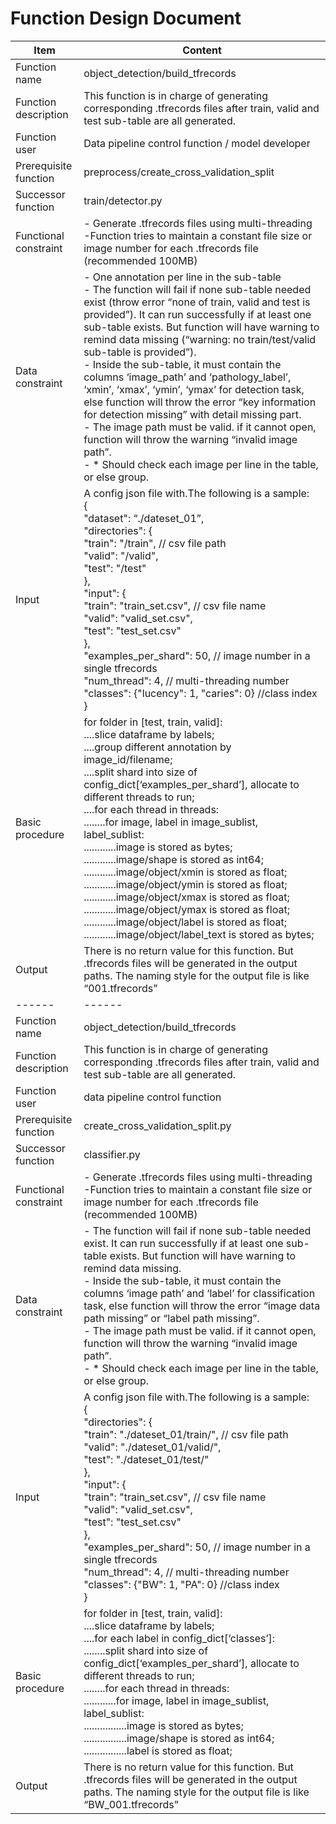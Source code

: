 # Function Design Document

| Item | Content |
| ------ | ------ |
| Function name | object_detection/build_tfrecords |
| Function description | This function is in charge of generating corresponding .tfrecords files after train, valid and test sub-table are all generated. |
| Function user | Data pipeline control function / model developer |
| Prerequisite function | preprocess/create_cross_validation_split |
| Successor function | train/detector.py |
| Functional constraint |- Generate .tfrecords files using multi-threading <br> -Function tries to maintain a constant file size or image number for each .tfrecords file (recommended 100MB)|
| Data constraint | -	One annotation per line in the sub-table <br> - The function will fail if none sub-table needed exist (throw error “none of train, valid and test is provided”). It can run successfully if at least one sub-table exists. But function will have warning to remind data missing (“warning: no train/test/valid sub-table is provided”). <br> -	Inside the sub-table, it must contain the columns ‘image_path’ and ‘pathology_label’, ‘xmin’, ‘xmax’, ‘ymin’, ‘ymax’ for detection task, else function will throw the error “key information for detection missing” with detail missing part. <br> - The image path must be valid. if it cannot open, function will throw the warning “invalid image path”. <br> - * Should check each image per line in the table, or else group.|
| Input | A config json file with.The following is a sample: <br> { <br> "dataset": “./dateset_01”, <br> "directories": { <br>"train": "/train", // csv file path <br> "valid": "/valid", <br> "test": "/test" <br> }, <br> "input": { <br> "train": "train_set.csv", // csv file name <br> "valid": "valid_set.csv", <br> "test": "test_set.csv" <br> }, <br> "examples_per_shard": 50, // image number in a single tfrecords <br> "num_thread": 4, // multi-threading number <br> "classes": {"lucency": 1, "caries": 0} //class index <br> }|
| Basic procedure | for folder in [test, train, valid]: <br> ....slice dataframe by labels;  <br> ....group different annotation by image_id/filename; <br> ....split shard into size of config_dict[‘examples_per_shard’], allocate to different threads to run; <br> ....for each thread in threads: <br> ........for image, label in image_sublist, label_sublist: <br> ............image is stored as bytes; <br> ............image/shape is stored as int64; <br> ............image/object/xmin is stored as float; <br> ............image/object/ymin is stored as float; <br> ............image/object/xmax is stored as float; <br> ............image/object/ymax is stored as float; <br> ............image/object/label is stored as float; <br> ............image/object/label_text is stored as bytes;|
| Output | There is no return value for this function. But .tfrecords files will be generated in the output paths. The naming style for the output file is like “001.tfrecords” |
| ------ | ------ |
| Function name | object_detection/build_tfrecords |
| Function description | This function is in charge of generating corresponding .tfrecords files after train, valid and test sub-table are all generated. |
| Function user | data pipeline control function |
| Prerequisite function | create_cross_validation_split.py |
| Successor function | classifier.py |
| Functional constraint |- Generate .tfrecords files using multi-threading <br> -Function tries to maintain a constant file size or image number for each .tfrecords file (recommended 100MB)|
| Data constraint | - The function will fail if none sub-table needed exist. It can run successfully if at least one sub-table exists. But function will have warning to remind data missing. <br> - Inside the sub-table, it must contain the columns ‘image path’ and ‘label’ for classification task, else function will throw the error “image data path missing” or “label path missing”. <br> - The image path must be valid. if it cannot open, function will throw the warning “invalid image path”. <br> - * Should check each image per line in the table, or else group.|
| Input | A config json file with.The following is a sample: <br> {  <br>"directories": { <br>"train": "./dateset_01/train/", // csv file path <br> "valid": "./dateset_01/valid/", <br> "test": "./dateset_01/test/" <br> }, <br> "input": { <br> "train": "train_set.csv", // csv file name <br> "valid": "valid_set.csv", <br> "test": "test_set.csv" <br> }, <br> "examples_per_shard": 50, // image number in a single tfrecords <br> "num_thread": 4, // multi-threading number <br> "classes": {"BW": 1, "PA": 0} //class index <br> }|
| Basic procedure | for folder in [test, train, valid]: <br> ....slice dataframe by labels;  <br> ....for each label in config_dict[‘classes’]: <br> ........split shard into size of config_dict[‘examples_per_shard’], allocate to different threads to run; <br> ........for each thread in threads: <br> ............for image, label in image_sublist, label_sublist: <br> ................image is stored as bytes; <br> ................image/shape is stored as int64; <br> ................label is stored as float;|
| Output | There is no return value for this function. But .tfrecords files will be generated in the output paths. The naming style for the output file is like “BW_001.tfrecords” |

